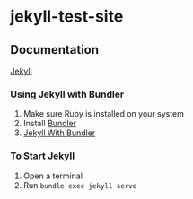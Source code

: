 # jekyll-test-site

## Documentation

[Jekyll](https://jekyllrb.com/)

### Using Jekyll with Bundler

1. Make sure Ruby is installed on your system
2. Install [Bundler](https://bundler.io/)
3. [Jekyll With Bundler](https://jekyllrb.com/tutorials/using-jekyll-with-bundler/)

### To Start Jekyll

1. Open a terminal
2. Run `bundle exec jekyll serve`
